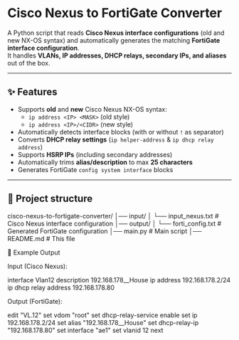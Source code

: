 # Cisco Nexus to FortiGate Converter

A Python script that reads **Cisco Nexus interface configurations** (old and new NX-OS syntax) and automatically generates the matching **FortiGate interface configuration**.  
It handles **VLANs, IP addresses, DHCP relays, secondary IPs, and aliases** out of the box.  

---

## ✨ Features
- Supports **old** and **new** Cisco Nexus NX-OS syntax:
  - `ip address <IP> <MASK>` (old style)
  - `ip address <IP>/<CIDR>` (new style)
- Automatically detects interface blocks (with or without `!` as separator)
- Converts **DHCP relay settings** (`ip helper-address` & `ip dhcp relay address`)
- Supports **HSRP IPs** (including secondary addresses)
- Automatically trims **alias/description** to max **25 characters**
- Generates FortiGate `config system interface` blocks

---

## 📂 Project structure
cisco-nexus-to-fortigate-converter/
│── input/
│ └── input_nexus.txt # Cisco Nexus interface configuration
│── output/
│ └── forti_config.txt # Generated FortiGate configuration
│── main.py # Main script
│── README.md # This file

📖 Example Output

Input (Cisco Nexus):

interface Vlan12
  description 192.168.178__House
  ip address 192.168.178.2/24
  ip dhcp relay address 192.168.178.80

Output (FortiGate):

edit "VL.12"
    set vdom "root"
    set dhcp-relay-service enable
    set ip 192.168.178.2/24
    set alias "192.168.178__House"
    set dhcp-relay-ip "192.168.178.80"
    set interface "ae1"
    set vlanid 12
next

